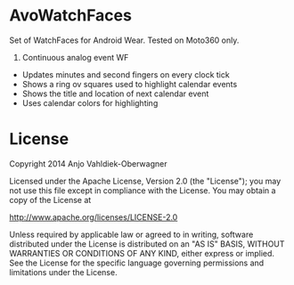 AvoWatchFaces
=============
Set of WatchFaces for Android Wear. Tested on Moto360 only.

1) Continuous analog event WF
  - Updates minutes and second fingers on every clock tick
  - Shows a ring ov squares used to highlight calendar events
  - Shows the title and location of next calendar event
  - Uses calendar colors for highlighting

License
=============

Copyright 2014 Anjo Vahldiek-Oberwagner

Licensed under the Apache License, Version 2.0 (the "License");
you may not use this file except in compliance with the License.
You may obtain a copy of the License at

   http://www.apache.org/licenses/LICENSE-2.0

Unless required by applicable law or agreed to in writing, software
distributed under the License is distributed on an "AS IS" BASIS,
WITHOUT WARRANTIES OR CONDITIONS OF ANY KIND, either express or implied.
See the License for the specific language governing permissions and
limitations under the License.
